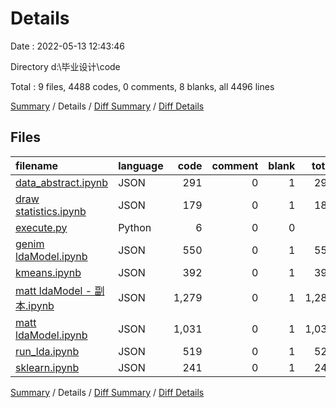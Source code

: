 # Details

Date : 2022-05-13 12:43:46

Directory d:\毕业设计\code

Total : 9 files,  4488 codes, 0 comments, 8 blanks, all 4496 lines

[Summary](results.md) / Details / [Diff Summary](diff.md) / [Diff Details](diff-details.md)

## Files
| filename | language | code | comment | blank | total |
| :--- | :--- | ---: | ---: | ---: | ---: |
| [data_abstract.ipynb](/data_abstract.ipynb) | JSON | 291 | 0 | 1 | 292 |
| [draw statistics.ipynb](/draw%20statistics.ipynb) | JSON | 179 | 0 | 1 | 180 |
| [execute.py](/execute.py) | Python | 6 | 0 | 0 | 6 |
| [genim ldaModel.ipynb](/genim%20ldaModel.ipynb) | JSON | 550 | 0 | 1 | 551 |
| [kmeans.ipynb](/kmeans.ipynb) | JSON | 392 | 0 | 1 | 393 |
| [matt ldaModel - 副本.ipynb](/matt%20ldaModel%20-%20%E5%89%AF%E6%9C%AC.ipynb) | JSON | 1,279 | 0 | 1 | 1,280 |
| [matt ldaModel.ipynb](/matt%20ldaModel.ipynb) | JSON | 1,031 | 0 | 1 | 1,032 |
| [run_lda.ipynb](/run_lda.ipynb) | JSON | 519 | 0 | 1 | 520 |
| [sklearn.ipynb](/sklearn.ipynb) | JSON | 241 | 0 | 1 | 242 |

[Summary](results.md) / Details / [Diff Summary](diff.md) / [Diff Details](diff-details.md)